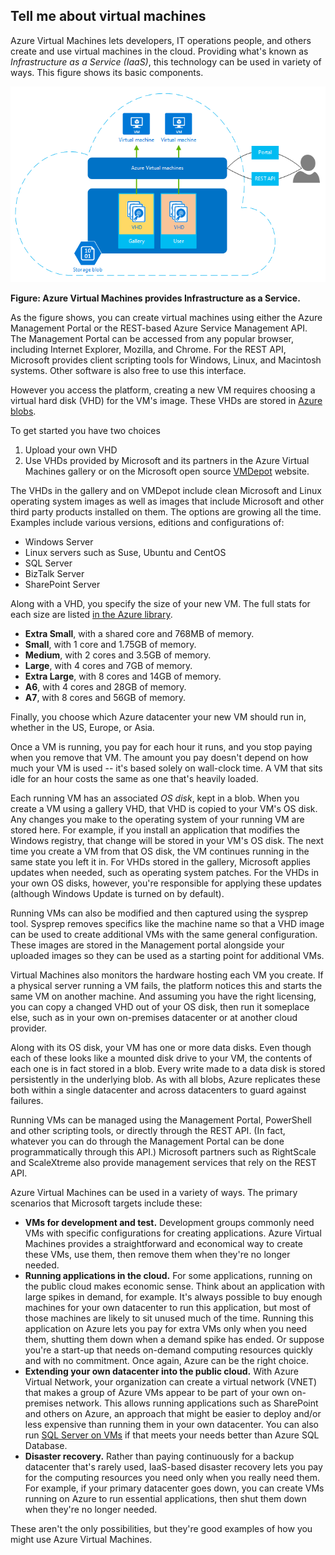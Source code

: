 <a name="tellmevm"></a>
## Tell me about virtual machines

Azure Virtual Machines lets developers, IT operations people, and others create and use virtual machines in the cloud. Providing what's known as *Infrastructure as a Service (IaaS)*, this technology can be used in variety of ways. This figure shows its basic components.

<a name="fig_createvms"></a>
![vm_diagram](./media/virtual-machines-choose-me-content/diagram.png)

**Figure: Azure Virtual Machines provides Infrastructure as a Service.**

As the figure shows, you can create virtual machines using either the Azure Management Portal or the REST-based Azure Service Management API. The Management Portal can be accessed from any popular browser, including Internet Explorer, Mozilla, and Chrome. For the REST API, Microsoft provides client scripting tools for Windows, Linux, and Macintosh systems. Other software is also free to use this interface.

However you access the platform, creating a new VM requires choosing a virtual hard disk (VHD) for the VM's image. These VHDs are stored in [Azure blobs](http://www.asp.net/aspnet/overview/developing-apps-with-windows-azure/building-real-world-cloud-apps-with-windows-azure/unstructured-blob-storage). 

To get started you have two choices 

1. Upload your own VHD 
2. Use VHDs provided by Microsoft and its partners in the Azure Virtual Machines gallery or on the Microsoft open source [VMDepot](http://vmdepot.msopentech.com/) website. 

The VHDs in the gallery and on VMDepot include clean Microsoft and Linux operating system images as well as images that include Microsoft and other third party products installed on them.  The options are growing all the time. Examples include various versions, editions and configurations of:
 
-	Windows Server 
-	Linux servers such as Suse, Ubuntu and CentOS
-	SQL Server
-	BizTalk Server 
-	SharePoint Server

Along with a VHD, you specify the size of your new VM.  The full stats for each size are listed [in the Azure library](http://msdn.microsoft.com/library/windowsazure/dn197896.aspx).  

-	**Extra Small**, with a shared core and 768MB  of memory.
-	**Small**, with 1 core and 1.75GB  of memory.
-	**Medium**, with 2 cores and 3.5GB  of memory.
-	**Large**, with 4 cores and 7GB of memory.
-	**Extra Large**, with 8 cores and 14GB of memory.
-	**A6**, with 4 cores and 28GB of memory.
-	**A7**, with 8 cores and 56GB of memory.

Finally, you choose which Azure datacenter your new VM should run in, whether in the US, Europe, or Asia. 

Once a VM is running, you pay for each hour it runs, and you stop paying when you remove that VM. The amount you pay doesn't depend on how much your VM is used -- it's based solely on wall-clock time. A VM that sits idle for an hour costs the same as one that's heavily loaded. 

Each running VM has an associated *OS disk*, kept in a blob. When you create a VM using a gallery VHD, that VHD is copied to your VM's OS disk. Any changes you make to the operating system of your running VM are stored here. For example, if you install an application that modifies the Windows registry, that change will be stored in your VM's OS disk. The next time you create a VM from that OS disk, the VM continues running in the same state you left it in. For VHDs stored in the gallery, Microsoft applies updates when needed, such as operating system patches. For the VHDs in your own OS disks, however, you're responsible for applying these updates (although Windows Update is turned on by default).

Running VMs can also be modified and then captured using the sysprep tool. Sysprep removes specifics like the machine name so that a VHD image can be used to create additional VMs with the same general configuration. These images are stored in the Management portal alongside your uploaded images so they can be used as a starting point for additional VMs. 

Virtual Machines also monitors the hardware hosting each VM you create. If a physical server running a VM fails, the platform notices this and starts the same VM on another machine. And assuming you have the right licensing, you can copy a changed VHD out of your OS disk, then run it someplace else, such as in your own on-premises datacenter or at another cloud provider. 

Along with its OS disk, your VM has one or more data disks. Even though each of these looks like a mounted disk drive to your VM, the contents of each one is in fact stored in a blob. Every write made to a data disk is stored persistently in the underlying blob. As with all blobs, Azure replicates these both within a single datacenter and across datacenters to guard against failures.

Running VMs can be managed using the Management Portal, PowerShell and other scripting tools, or directly through the REST API. (In fact, whatever you can do through the Management Portal can be done programmatically through this API.) Microsoft partners such as RightScale and ScaleXtreme also provide management services that rely on the REST API.

Azure Virtual Machines can be used in a variety of ways. The primary scenarios that Microsoft targets include these:

- **VMs for development and test.** Development groups commonly need VMs with specific configurations for creating applications. Azure Virtual Machines provides a straightforward and economical way to create these VMs, use them, then remove them when they're no longer needed.
- **Running applications in the cloud.** For some applications, running on the public cloud makes economic sense. Think about an application with large spikes in demand, for example. It's always possible to buy enough machines for your own datacenter to run this application, but most of those machines are likely to sit unused much of the time. Running this application on Azure lets you pay for extra VMs only when you need them, shutting them down when a demand spike has ended. Or suppose you're a start-up that needs on-demand computing resources quickly and with no commitment. Once again, Azure can be the right choice.
- **Extending your own datacenter into the public cloud.** With Azure Virtual Network, your organization can create a virtual network (VNET) that makes a group of Azure VMs appear to be part of your own on-premises network. This allows running applications such as SharePoint and others on Azure, an approach that might be easier to deploy and/or less expensive than running them in your own datacenter. You can also run [SQL Server on VMs](http://www.asp.net/aspnet/overview/developing-apps-with-windows-azure/building-real-world-cloud-apps-with-windows-azure/data-storage-options/#sqliaas) if that meets your needs better than Azure SQL Database.  
- **Disaster recovery.** Rather than paying continuously for a backup datacenter that's rarely used, IaaS-based disaster recovery lets you pay for the computing resources you need only when you really need them.  For example, if your primary datacenter goes down, you can create VMs running on Azure to run essential applications, then shut them down when they're no longer needed.

These aren't the only possibilities, but they're good examples of how you might use Azure Virtual Machines.  
